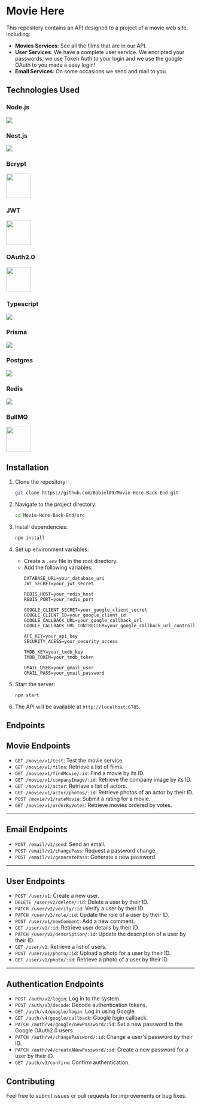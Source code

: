 # Movie Here

This repository contains an API designed to a project of a movie web site, including:

- **Movies Services**: See all the films that are in our API.
- **User Services**: We have a complete user service. We encripted your passwords, we use Token Auth to your login and we use the google OAuth to you made a easy login!
- **Email Services**: On some occasions we send and mail to you.

## Technologies Used
### Node.js
<img src="https://skillicons.dev/icons?i=nodejs" /><br/>
### Nest.js
<img src="https://skillicons.dev/icons?i=nestjs" /><br/>
### Bcrypt
<img src="https://repository-images.githubusercontent.com/139898859/9617c480-81c2-11ea-94fc-322231ead1f0" width=65/><br/>
### JWT
<img src="https://jwt.io/img/icon.svg" width=65/><br/>
### OAuth2.0
<img src="https://cdn.jsdelivr.net/gh/devicons/devicon@latest/icons/oauth/oauth-original.svg" width=65/><br/>
### Typescript
<img src="https://skillicons.dev/icons?i=typescript" /><br/>
### Prisma
<img src="https://skillicons.dev/icons?i=prisma" /><br/>
### Postgres
<img src="https://skillicons.dev/icons?i=postgres" /><br/>
### Redis
<img src="https://skillicons.dev/icons?i=redis" /><br/>
### BullMQ
<img src="https://repository-images.githubusercontent.com/162494199/a1d3ba61-e0f0-4916-a376-53002605da83"  width=66/><br/>

## Installation

1. Clone the repository:
   ```bash
   git clone https://github.com/Babiel09/Movie-Here-Back-End.git
   ```

2. Navigate to the project directory:
   ```bash
   cd Movie-Here-Back-End/src
   ```

3. Install dependencies:
   ```bash
   npm install
   ```

4. Set up environment variables:
   - Create a `.env` file in the root directory.
   - Add the following variables:
     ```env
     DATABASE_URL=your_database_uri
     JWT_SECRET=your_jwt_secret

     REDIS_HOST=your_redis_host
     REDIS_PORT=your_redis_port

     GOOGLE_CLIENT_SECRET=your_google_client_secret
     GOOGLE_CLIENT_ID=your_google_client_id
     GOOGLE_CALLBACK_URL=your_google_callback_url
     GOOGLE_CALLBACK_URL_CONTROLLER=your_google_callback_url_controller

     API_KEY=your_api_key
     SECURITY_ACESS=your_security_access

     TMDB_KEY=your_tmdb_key
     TMDB_TOKEN=your_tmdb_token

     GMAIL_USER=your_gmail_user
     GMAIL_PASS=your_gmail_password

     ```

5. Start the server:
   ```bash
   npm start
   ```

6. The API will be available at `http://localhost:6785`.

## Endpoints

## Movie Endpoints
- `GET /movie/v1/test`: Test the movie service.
- `GET /movie/v1/films`: Retrieve a list of films.
- `GET /movie/v1/findMovie/:id`: Find a movie by its ID.
- `GET /movie/v1/companyImage/:id`: Retrieve the company image by its ID.
- `GET /movie/v1/actor`: Retrieve a list of actors.
- `GET /movie/v1/actor/photos/:id`: Retrieve photos of an actor by their ID.
- `POST /movie/v1/rateMovie`: Submit a rating for a movie.
- `GET /movie/v1/orderByVotes`: Retrieve movies ordered by votes.

---

## Email Endpoints
- `POST /email/v1/send`: Send an email.
- `POST /email/v1/changePass`: Request a password change.
- `POST /email/v1/generatePass`: Generate a new password.

---

## User Endpoints
- `POST /user/v1`: Create a new user.
- `DELETE /user/v2/delete/:id`: Delete a user by their ID.
- `PATCH /user/v2/verify/:id`: Verify a user by their ID.
- `PATCH /user/v3/role/:id`: Update the role of a user by their ID.
- `POST /user/v1/newComment`: Add a new comment.
- `GET /user/v1/:id`: Retrieve user details by their ID.
- `PATCH /user/v2/description/:id`: Update the description of a user by their ID.
- `GET /user/v1`: Retrieve a list of users.
- `POST /user/v1/photo/:id`: Upload a photo for a user by their ID.
- `GET /user/v1/photo/:id`: Retrieve a photo of a user by their ID.

---

## Authentication Endpoints
- `POST /auth/v2/login`: Log in to the system.
- `POST /auth/v3/decode`: Decode authentication tokens.
- `GET /auth/v4/google/login`: Log in using Google.
- `GET /auth/v4/google/callback`: Google login callback.
- `PATCH /auth/v4/google/newPassword/:id`: Set a new password to the Google OAuth2.0 users.
- `PATCH /auth/v4/changePassword/:id`: Change a user's password by their ID.
- `PATCH /auth/v4/createANewPassword/:id`: Create a new password for a user by their ID.
- `GET /auth/v3/confirm`: Confirm authentication.


## Contributing

Feel free to submit issues or pull requests for improvements or bug fixes.
